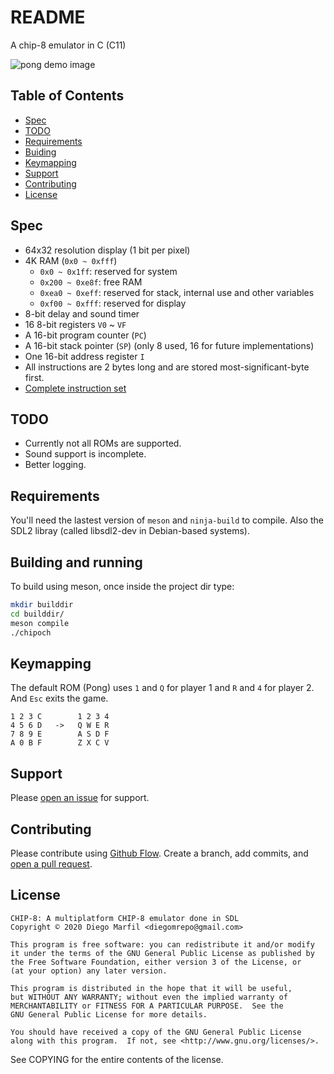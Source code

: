 # README

A chip-8 emulator in C (C11)

![pong demo image](https://en.wikipedia.org/wiki/CHIP-8#/media/File:Space_intercept.png)


## Table of Contents

- [Spec](#spec)
- [TODO](#todo)
- [Requirements](#requirements)
- [Buiding](#building)
- [Keymapping](#keymapping)
- [Support](#support)
- [Contributing](#contributing)
- [License](#license)

## Spec
- 64x32 resolution display (1 bit per pixel)
- 4K RAM (`0x0 ~ 0xfff`)
  - `0x0 ~ 0x1ff`: reserved for system
  - `0x200 ~ 0xe8f`: free RAM
  - `0xea0 ~ 0xeff`: reserved for stack, internal use and other variables
  - `0xf00 ~ 0xfff`: reserved for display
- 8-bit delay and sound timer
- 16 8-bit registers `V0` ~ `VF`
- A 16-bit program counter (`PC`)
- A 16-bit stack pointer (`SP`) (only 8 used, 16 for future implementations)
- One 16-bit address register `I`
- All instructions are 2 bytes long and are stored most-significant-byte first.
- [Complete instruction set](https://github.com/mattmikolay/chip-8/wiki/CHIP%E2%80%908-Instruction-Set)

## TODO
- Currently not all ROMs are supported.
- Sound support is incomplete.
- Better logging.

## Requirements

You'll need the lastest version of `meson` and `ninja-build` to compile.
Also the SDL2 libray (called libsdl2-dev in Debian-based systems).

## Building and running

To build using meson, once inside the project dir type:
```sh
mkdir builddir
cd builddir/
meson compile
./chipoch
```

## Keymapping

The default ROM (Pong) uses `1` and `Q` for player 1 and `R` and `4` for player 2. And `Esc` exits the game.

```text
1 2 3 C        1 2 3 4
4 5 6 D   ->   Q W E R
7 8 9 E        A S D F
A 0 B F        Z X C V
```


## Support

Please [open an issue](https://github.com/gnudiego/chipoch/issues/new) for support.

## Contributing

Please contribute using [Github Flow](https://guides.github.com/introduction/flow/). Create a branch, add commits, and [open a pull request](https://github.com/gnudiego/chipoch/compare/).

## License

    CHIP-8: A multiplatform CHIP-8 emulator done in SDL
    Copyright © 2020 Diego Marfil <diegomrepo@gmail.com>

    This program is free software: you can redistribute it and/or modify
    it under the terms of the GNU General Public License as published by
    the Free Software Foundation, either version 3 of the License, or
    (at your option) any later version.

    This program is distributed in the hope that it will be useful,
    but WITHOUT ANY WARRANTY; without even the implied warranty of
    MERCHANTABILITY or FITNESS FOR A PARTICULAR PURPOSE.  See the
    GNU General Public License for more details.

    You should have received a copy of the GNU General Public License
    along with this program.  If not, see <http://www.gnu.org/licenses/>.

See COPYING for the entire contents of the license.
